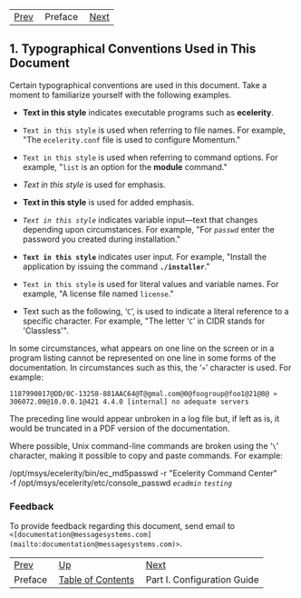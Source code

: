 |     |     |     |
| --- | --- | --- |
| [Prev](preface)  | Preface |  [Next](p.guide) |

## 1. Typographical Conventions Used in This Document

Certain typographical conventions are used in this document. Take a moment to familiarize yourself with the following examples.

*   **Text in this style**               indicates executable programs such as **ecelerity**.

*   `Text in this style` is used when referring to file names. For example, "The `ecelerity.conf` file is used to configure Momentum."

*   `Text in this style` is used when referring to command options. For example, "`list` is an option for the **module** command."

*   *Text in this style*               is used for emphasis.

*   **Text in this style**               is used for added emphasis.

*   *`Text in this style`*                indicates variable input—text that changes depending upon circumstances. For example, "For *`passwd`* enter the password you created during installation."

*   **`Text in this style`**                indicates user input. For example, "Install the application by issuing the command **`./installer`**."

*   `Text in this style` is used for literal values and variable names. For example, "A license file named `license`."

*   Text such as the following, ‘`C`’, is used to indicate a literal reference to a specific character. For example, "The letter ‘`C`’ in CIDR stands for 'Classless'".

In some circumstances, what appears on one line on the screen or in a program listing cannot be represented on one line in some forms of the documentation. In circumstances such as this, the ‘`»`’ character is used. For example:

```
1187990817@DD/0C-13258-881AAC64@T@gmal.com@0@foogroup@foo1@21@8@ »
306072.00@10.0.0.1@421 4.4.0 [internal] no adequate servers
```

The preceding line would appear unbroken in a log file but, if left as is, it would be truncated in a PDF version of the documentation.

Where possible, Unix command-line commands are broken using the ‘`\`’ character, making it possible to copy and paste commands. For example:

/opt/msys/ecelerity/bin/ec_md5passwd -r "Ecelerity Command Center" \
  -f /opt/msys/ecelerity/etc/console_passwd *`ecadmin`* *`testing`*
### Feedback

To provide feedback regarding this document, send email to `<[documentation@messagesystems.com](mailto:documentation@messagesystems.com)>`.


|     |     |     |
| --- | --- | --- |
| [Prev](preface)  | [Up](preface) |  [Next](p.guide) |
| Preface  | [Table of Contents](index) |  Part I. Configuration Guide |
